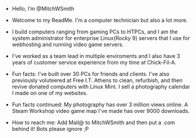 - Hello, I’m @MitchWSmith
- Welcome to my ReadMe. I'm a computer technician but also a lot more.
- I build computers ranging from gaming PCs to HTPCs, and I am the system administrator for enterprise Linux(Rocky 9) servers that I use for webhosting and running video game servers.
- I've worked as a team lead in multiple enviroments and I also have 3 years of customer service experience from my time at Chick-Fil-A.
- Fun facts: I've built over 30 PCs for friends and clients. I've also previously voluteered at Free I.T. Athens to clean, refurbish, and then revive donated computers with Linux Mint. I sell a photography calendar I made on one of my websites.
- Fun facts continued: My photography has over 3 million views online. A Steam Workshop video game map I've made has over 9000 downloads.


- How to reach me: Add Mail@ to MitchWSmith and then put a .com behind it! Bots please ignore ;P

<!---
MitchWSmith/MitchWSmith is a special repository because its `README.md` (this file) appears on your GitHub profile.
You can click the Preview link to take a look at your changes.
--->
